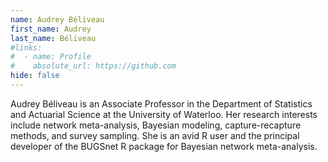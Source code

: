 ```yaml
---
name: Audrey Béliveau
first_name: Audrey
last_name: Béliveau
#links:
#  - name: Profile
#    absolute_url: https://github.com
hide: false
---
```


Audrey Béliveau is an Associate Professor in the Department of Statistics and Actuarial Science at the University of Waterloo. Her research interests include network meta-analysis, Bayesian modeling, capture-recapture methods, and survey sampling. She is an avid R user and the principal developer of the BUGSnet R package for Bayesian network meta-analysis.